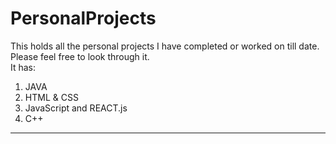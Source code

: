 # PersonalProjects
This holds all the personal projects I have completed or worked on till date.\
Please feel free to look through it.\
It has:
1. JAVA
2. HTML & CSS
3. JavaScript and REACT.js
4. C++  
---

